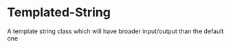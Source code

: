 # Templated-String
A template string class which will have broader input/output than the default one
